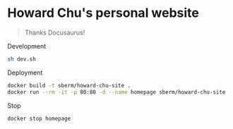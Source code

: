 # Howard Chu's personal website

> Thanks Docusaurus!

Development
~~~bash
sh dev.sh
~~~

Deployment
~~~bash
docker build -t sberm/howard-chu-site .
docker run --rm -it -p 80:80 -d --name homepage sberm/howard-chu-site
~~~

Stop
~~~bash
docker stop homepage
~~~